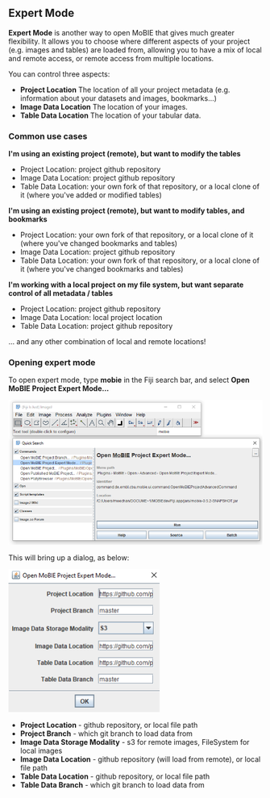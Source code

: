 ## Expert Mode

**Expert Mode** is another way to open MoBIE that gives much greater flexibility. It allows you to
choose where different aspects of your project (e.g. images and tables) are loaded from, allowing you
to have a mix of local and remote access, or remote access from multiple locations.

You can control three aspects:
- **Project Location** The location of all your project metadata (e.g. information about your datasets and images, bookmarks...)
- **Image Data Location** The location of your images.
- **Table Data Location** The location of your tabular data. 

### Common use cases

**I'm using an existing project (remote), but want to modify the tables**

- Project Location: project github repository
- Image Data Location: project github repository
- Table Data Location: your own fork of that repository, or a local clone of it (where you've added or modified tables)


**I'm using an existing project (remote), but want to modify tables, and bookmarks**

- Project Location: your own fork of that repository, or a local clone of it (where you've changed bookmarks and tables)
- Image Data Location: project github repository
- Table Data Location: your own fork of that repository, or a local clone of it (where you've changed bookmarks and tables)


**I'm working with a local project on my file system, but want separate control of all metadata / tables**
- Project Location: project github repository
- Image Data Location: local project location
- Table Data Location: project github repository

... and any other combination of local and remote locations!

### Opening expert mode

To open expert mode, type **mobie** in the Fiji search bar, and select 
**Open MoBIE Project Expert Mode...**

<img width="600" alt="image" src="./tutorial_images/mobie_expert_command.png">

This will bring up a dialog, as below:

 <img width="300" alt="image" src="./tutorial_images/expertModeDialog.png">
 
 - **Project Location** - github repository, or local file path
 - **Project Branch** - which git branch to load data from
 - **Image Data Storage Modality** - s3 for remote images, FileSystem for local images
 - **Image Data Location** - github repository (will load from remote), or local file path
 - **Table Data Location** - github repository, or local file path
 - **Table Data Branch** - which git branch to load data from
